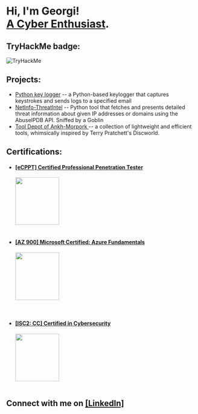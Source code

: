 <h1>Hi, I'm Georgi! <br/><a href="https://github.com/goro-dim">A Cyber Enthusiast</a>.
  <h2> TryHackMe badge: </h2><img src="https://tryhackme-badges.s3.amazonaws.com/Bilka.png" alt="TryHackMe">
<h2>Projects:</h2>
<ul>
  <li><a href="https://github.com/goro-dim/k_logger/">Python key logger</a> <span > -- a Python-based keylogger that captures keystrokes and sends logs to a specified email </span></li>
  <li><a href="https://github.com/goro-dim/net_info">NetInfo-ThreatIntel</a> <span> -- Python tool that fetches and presents detailed threat information about given IP addresses or domains using the AbuseIPDB API. Sniffed by a Goblin</span></li> 
<li>
    <a href="https://github.com/goro-dim/Tool-Depot-of-Ankh-Morpork/">
        Tool Depot of Ankh-Morpork </a>
        <span> -- a collection of lightweight and efficient tools, whimsically inspired by Terry Pratchett's Discworld.</span>
    
</li>




</ul>  
        <h2>Certifications:</h2>
        <p class="certifications">
        <ul>
          <li><h4><a href="https://certs.ine.com/40cb29d6-2060-4ff4-b516-f49e8467118f">[eCPPT] Certified Professional Penetration Tester </h4></li>
            <a href="https://certs.ine.com/40cb29d6-2060-4ff4-b516-f49e8467118f">
                <img src="https://security.ine.com/wp-content/uploads/2023/08/eCPPT.png" alt="" style="width:116px;height:126px;">
            </a><br>
<br>
           <li><h4><a href="https://learn.microsoft.com/en-us/users/georgidimitrov-2406/credentials/3cd9abf39dd85033">[AZ 900] Microsoft Certified: Azure Fundamentals</a></h4> 
<a href="https://learn.microsoft.com/en-us/users/georgidimitrov-2406/credentials/3cd9abf39dd85033">
                <img src="https://learn.microsoft.com/de-de/media/learn/certification/badges/microsoft-certified-fundamentals-badge.svg" alt="" style="width:116px;height:126px;">
            </a></li><br>
<br>
    <li><h4><a href="https://www.credly.com/badges/e93bb634-fd9e-4265-bd94-ef231b1e2c74/">[ISC2: CC] Certified in Cybersecurity</a></h4>      
   <a href="https://www.credly.com/badges/e93bb634-fd9e-4265-bd94-ef231b1e2c74/">
                <img src="https://media.isc2.org/-/jssmedia/Project/ISC2/Main/Components/Product-Masthead/Badge-CC-black.png?h=880&iar=0&w=880&rev=25d7105d73c74ad799f8285bbc3492a8&hash=927CA1D1A552DA1AE05A58324D33CE49&mw=3840" alt="" style="width:116px;height:126px;">
            </a></li><br>
        </ul>
        </p>

<h2> Connect with me on <a href =https://www.linkedin.com/in/georgi-dimitrov-770886255/> [LinkedIn]<a/> </h2>

<!--
Comment
-->
